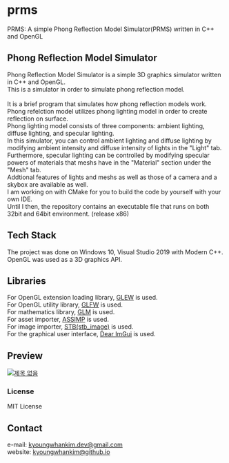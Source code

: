 # prms
PRMS: A simple Phong Reflection Model Simulator(PRMS) written in C++ and OpenGL

## Phong Reflection Model Simulator
Phong Reflection Model Simulator is a simple 3D graphics simulator written in C++ and OpenGL.<br>
This is a simulator in order to simulate phong reflection model.<br>
<br>
It is a brief program that simulates how phong reflection models work.<br>
Phong refelction model utilizes phong lighting model in order to create reflection on surface.<br>
Phong lighting model consists of three components: ambient lighting, diffuse lighting, and specular lighting.<br>
In this simulator, you can control ambient lighting and diffuse lighting by modifying ambient intensity and diffuse intensity of lights in the \"Light\" tab.<br>
Furthermore, specular lighting can be controlled by modifying specular powers of materials that meshs have in the \"Material\" section under the \"Mesh\" tab.<br>
Addtional features of lights and meshs as well as those of a camera and a skybox are available as well.<br>
I am working on with CMake for you to build the code by yourself with your own IDE.  
Until I then, the repository contains an executable file that runs on both 32bit and 64bit environment. (release x86)

## Tech Stack
The project was done on Windows 10, Visual Studio 2019 with Modern C++. OpenGL was used as a 3D graphics API.<br>

## Libraries
For OpenGL extension loading library, [GLEW](http://glew.sourceforge.net/) is used.<br>
For OpenGL utility library, [GLFW](https://www.glfw.org/) is used.<br>
For mathematics library, [GLM](https://github.com/g-truc/glm) is used.<br>
For asset importer, [ASSIMP](https://github.com/assimp/assimp) is used.<br>
For image importer, [STB(stb_image)](https://github.com/nothings/stb/blob/master/stb_image.h) is used.<br>
For the graphical user interface, [Dear ImGui](https://github.com/ocornut/imgui) is used.<br>

## Preview
[![제목 없음](https://user-images.githubusercontent.com/60923302/142027631-dcc4ced8-dc59-4837-9f97-b4ce09e971ba.png)](https://youtu.be/HNKLdebsa9c)

### License
MIT License

## Contact 
e-mail: kyoungwhankim.dev@gmail.com  
website: kyoungwhankim@github.io
